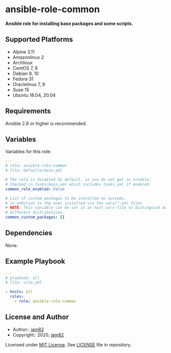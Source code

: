 # ansible-role-common

**Ansible role for installing base packages and some scripts.**

## Supported Platforms

- Alpine 3.11
- Amazonlinux 2
- Archlinux
- CentOS 7, 8
- Debian 9, 10
- Fedora 31
- Oraclelinux 7, 8
- Suse 15
- Ubuntu 18.04, 20.04

## Requirements

Ansible 2.8 or higher is recommended.

## Variables

Variables for this role:

```yaml
---
# role: ansible-role-common
# file: defaults/main.yml

# The role is disabled by default, so you do not get in trouble.
# Checked in tasks/main.yml which includes tasks.yml if enabled.
common_role_enabled: False

# List of custom packages to be installed on systems,
# in addition to the ones installed via the vars/*.yml files.
# NOTE: This variable can be set in an host_vars-file to distinguish between
# different distributions.
common_custom_packages: []
```

## Dependencies

None.

## Example Playbook

```yaml
---
# playbook: all
# file: site.yml

- hosts: all
  roles:
    - role: ansible-role-common
```

## License and Author

- Author:: [jam82](https://github.com/jam82/)
- Copyright:: 2020, [jam82](https://github.com/jam82/)

Licensed under [MIT License](https://opensource.org/licenses/MIT).
See [LICENSE](https://github.com/jam82/ansible-role-hostname/blob/master/LICENSE) file in repository.
